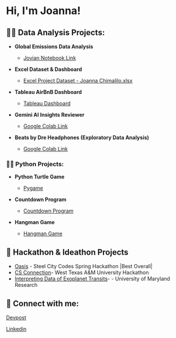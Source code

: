 <h1>Hi, I'm Joanna! 

<h2>👨‍💻 Data Analysis Projects:</h2>

- <b>Global Emissions Data Analysis</b>
  - [Jovian Notebook Link](https://jovian.ml/georgejoanna086/global-emmisions)

- <b>Excel Dataset & Dashboard</b>
  - [Excel Project Dataset - Joanna Chimalilo.xlsx](https://github.com/Jouujo/Jouujo/files/12232934/Excel.Project.Dataset.-.Joanna.Chimalilo.xlsx)

- <b>Tableau AirBnB Dashboard</b>
  - [Tableau Dashboard](https://public.tableau.com/app/profile/joanna.chimalilo/viz/AirBnBAnalysis2016/Dashboard1?publish=yes)
 
- <b>Gemini AI Insights Reviewer</b>
  - [Google Colab Link](https://colab.research.google.com/drive/1TZpneOrrkyiRwEt9jv2wGi2lzRcWWOjX?usp=sharing)

- <b>Beats by Dre Headphones (Exploratory Data Analysis) </b>
  - [Google Colab Link](https://colab.research.google.com/drive/1xa8aZnK8TN7H8xAkBmjxktCW2UCKa7Na?usp=sharing)

<h3>👨‍💻 Python Projects:</h3>

- <b> Python Turtle Game</b>
  - [Pygame](https://github.com/Jouujo/Turtlegame)

- <b> Countdown Program</b>
  - [Countdown Program](https://github.com/Jouujo/Turtlegame)
 
- <b> Hangman Game</b>
  - [Hangman Game](https://github.com/Jouujo/Turtlegame)


<h2>💪 Hackathon & Ideathon Projects</h2>

- [Oasis](https://devpost.com/software/oasis-163il5) - Steel City Codes Spring Hackathon |Best Overall|
- [CS Connection](https://buffswtamu-my.sharepoint.com/:p:/g/personal/jgharrison1_buffs_wtamu_edu/EaAJGmng3wJLueGJqiRYuBUBQO8mIwuxTTzNKwH2owrNeQ?e=crsmPo)- West Texas A&M University Hackathon
- [Interpreting Data of Exoplanet Transits](https://docs.google.com/presentation/d/10lYXpEAWDtxM70T4U27RWbBfX8BdIj8jTunFD2j2sGw/edit?usp=sharing)- - University of Maryland Research

<h2> 🤳 Connect with me:</h2>

[Devpost](https://devpost.com/georgejoanna086?ref_content=user-portfolio&ref_feature=portfolio&ref_medium=global-nav)

[Linkedin](https://www.linkedin.com/in/joanna-chimalilo-766a15237/)


